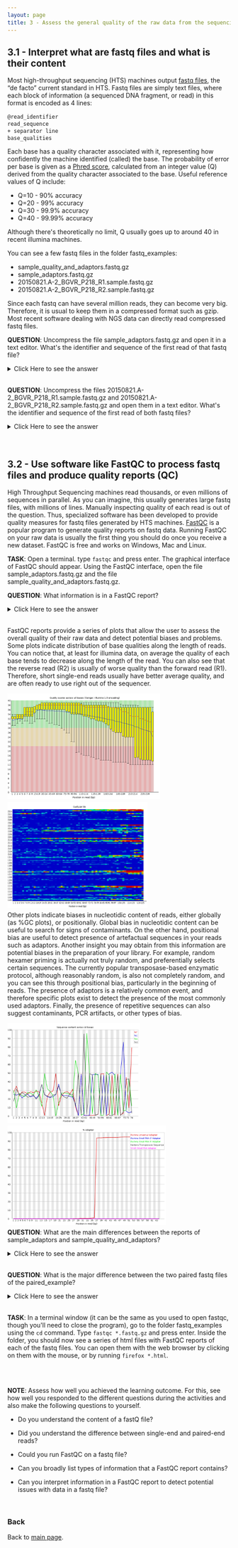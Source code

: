 ```yaml
---
layout: page
title: 3 - Assess the general quality of the raw data from the sequencing facility
---
```


## <a id="LO3.1">3.1 - Interpret what are fastq files and what is their content</a>

Most high-throughput sequencing (HTS) machines output [fastq files](https://en.wikipedia.org/wiki/FASTQ_format), the “de facto” current standard in HTS. Fastq files are simply text files, where each block of information (a sequenced DNA fragment, or read) in this format is encoded as 4 lines:

	@read_identifier
	read_sequence
	+ separator line
	base_qualities

Each base has a quality character associated with it, representing how confidently the machine identified (called) the base. The probability of error per base is given as a [Phred score](https://en.wikipedia.org/wiki/Phred_quality_score), calculated from an integer value (Q) derived from the quality character associated to the base. Useful reference values of Q include:
* Q=10 - 90% accuracy
* Q=20 - 99% accuracy
* Q=30 - 99.9% accuracy
* Q=40 - 99.99% accuracy

Although there's theoretically no limit, Q usually goes up to around 40 in recent illumina machines.

You can see a few fastq files in the folder fastq_examples:
* sample_quality_and_adaptors.fastq.gz
* sample_adaptors.fastq.gz
* 20150821.A-2_BGVR_P218_R1.sample.fastq.gz
* 20150821.A-2_BGVR_P218_R2.sample.fastq.gz

Since each fastq can have several million reads, they can become very big. Therefore, it is usual to keep them in a compressed format such as gzip. Most recent software dealing with NGS data can directly read compressed fastq files.

**QUESTION**: Uncompress the file sample_adaptors.fastq.gz and open it in a text editor. What's the identifier and sequence of the first read of that fastq file?
<details><summary>Click Here to see the answer</summary><p>
The identifier is HWI-M01876:76:000000000-AF16W:1:1101:10853:1000. The sequence is NTGTACTTCATCCGAAACTCGTGCTCATCTCTGCTCAGATCGGAAGAGCACACGTCTGAACTCCAGTCACCGTGAT.
</p></details>
<br/>

**QUESTION**: Uncompress the files 20150821.A-2_BGVR_P218_R1.sample.fastq.gz and 20150821.A-2_BGVR_P218_R2.sample.fastq.gz and open them in a text editor. What's the identifier and sequence of the first read of both fastq files?
<details><summary>Click Here to see the answer</summary><p>
The read identifier is the same for both files (HWI-D00418:83:C7G9GANXX:2:2108:16128:97655). This is because they are readings of the same fragment, one (_R1) in the forward and another (_R2) in the reverse direction. The sequences are different, as they are readings of different parts of the fragment, and of opposing strands.
</p></details>
<br/>
<br/>

## <a id="LO3.2">3.2 - Use software like FastQC to process fastq files and produce quality reports (QC)</a>

High Throughput Sequencing machines read thousands, or even millions of sequences in parallel. As you can imagine, this usually generates large fastq files, with millions of lines. Manually inspecting quality of each read is out of the question. Thus, specialized software has been developed to provide quality measures for fastq files generated by HTS machines. [FastQC](https://www.bioinformatics.babraham.ac.uk/projects/fastqc/) is a popular program to generate quality reports on fastq data. Running FastQC on your raw data is usually the first thing you should do once you receive a new dataset. FastQC is free and works on Windows, Mac and Linux.
<br/>

**TASK**: Open a terminal. type `fastqc` and press enter. The graphical interface of FastQC should appear. Using the FastQC interface, open the file sample_adaptors.fastq.gz and the file sample_quality_and_adaptors.fastq.gz.

**QUESTION**: What information is in a FastQC report?
<details><summary>Click Here to see the answer</summary>

<p>A FastQC report includes, among other things:</p>

<ul>
  <li>Basic statistics of the fastq file, including number of reads and sequence length</li>

  <li>Per base sequence quality, displaying the boxplot distribution of the Phred Quality (Q) per base for all reads</li>

  <li>Per sequence quality scores displaying the histogram of the mean quality (Q value) of the bases of each read, for all reads</li>

  <li>Per base sequence content, displaying the frequency of each nucleotide at each position of the read</li>

  <li>Per sequence GC content displaying the histogram of the GC frequency of each read, for all reads</li>

  <li>Sequence length distribution displaying the histogram of read lengths</li>

  <li>Sequence duplication levels displaying the histograms of the number of times reads appear with exactly the same sequence</li>

  <li>Overrepresented sequences (not necessarily complete reads) that appear more frequently than randomly expected</li>

  <li>Adapter content indicaring the frequency of sequences of know sequencing adaptors along the length of the reads</li>
</ul>
</details>
<br/>

FastQC reports provide a series of plots that allow the user to assess the overall quality of their raw data and detect potential biases and problems. Some plots indicate distribution of base qualities along the length of reads. You can notice that, at least for illumina data, on average the quality of each base tends to decrease along the length of the read. You can also see that the reverse read (R2) is usually of worse quality than the forward read (R1). Therefore, short single-end reads usually have better average quality, and are often ready to use right out of the sequencer.

<img src="./images/L03/base_quality.png" alt="Base Quality" style="float: left; height: 17em; margin-right: 1%; margin-bottom: 0.5em;"><img src="./images/L03/tile_quality.png" alt="Tile Quality" style="float: left; height: 17em; margin-right: 1%; margin-bottom: 0.5em;">
<p style="clear: both;"></p>

Other plots indicate biases in nucleotidic content of reads, either globally (as %GC plots), or positionally. Global bias in nucleotidic content can be useful to search for signs of contaminants. On the other hand, positional bias are useful to detect presence of artefactual sequences in your reads such as adaptors. Another insight you may obtain from this information are potential biases in the preparation of your library. For example, random hexamer priming is actually not truly random, and preferentially selects certain sequences. The currently popular transposase-based enzymatic protocol, although reasonably random, is also not completely random, and you can see this through positional bias, particularly in the beginning of reads. The presence of adaptors is a relatively common event, and therefore specific plots exist to detect the presence of the most commonly used adaptors. Finally, the presence of repetitive sequences can also suggest contaminants, PCR artifacts, or other types of bias.

<img src="./images/L03/base_bias.png" alt="Base Bias" style="float: left; height: 16em; margin-right: 1%; margin-bottom: 0.5em;"><img src="./images/L03/adaptor.png" alt="Adaptor" style="float: left; height: 16em; margin-right: 1%; margin-bottom: 0.5em;">
<p style="clear: both;"></p>

**QUESTION**: What are the main differences between the reports of sample_adaptors and sample_quality_and_adaptors?
<details><summary>Click Here to see the answer</summary><p>
The sample_quality_and_adaptors.fastq.gz file contains 10000 reads of 250bp, while the sample_adaptors.fastq.gz file contains 1000 reads of 76bp. The sample_quality_and_adaptors reads have a lower per base sequence quality at their end, while the reads of the sample_adaptors keep a good quality throughout.</p> 

<p>The sample_adaptors reads contain a very noticeable nucleotide positional bias particularly after position 36. sample_quality_and_adaptors also contain a bit of nucleotide positional bias, but less and only for the first 10bp. The sample_quality_and_adaptors reads display an apparently bimodal GC distribution, while the sample_adaptors reads seem closer to a single normal distribution.</p>

<p>Finally, sample_adaptors contain a clear presence of a known Illumina adaptor after position 36 (probably the reason for the nucleotide positional bias we saw before), while MiSeq_250bp contain a much smaller frequency of another Illumina adaptor towards the ends of the reads.</p>
</details>
<br/>

**QUESTION**: What is the major difference between the two paired fastq files of the paired_example?
<details><summary>Click Here to see the answer</summary><p>
The reverse read has poorer quality bases. This is usually the case, at least for illumina. This is because the reverse reads are generated after the forward reads.
</p></details>
<br/>


**TASK**: In a terminal window (it can be the same as you used to open fastqc, though you'll need to close the program), go to the folder fastq_examples using the `cd` command. Type `fastqc *.fastq.gz` and press enter. Inside the folder, you should now see a series of html files with FastQC reports of each of the fastq files. You can open them with the web browser by clicking on them with the mouse, or by running `firefox *.html`.

<br/>
<br/>

**NOTE**: Assess how well you achieved the learning outcome. For this, see how well you responded to the different questions during the activities and also make the following questions to yourself.

  * Do you understand the content of a fastQ file?

  * Did you understand the difference between single-end and paired-end reads?

  * Could you run FastQC on a fastq file?

  * Can you broadly list types of information that a FastQC report contains?

  * Can you interpret information in a FastQC report to detect potential issues with data in a fastq file?

<br/>

### Back

Back to [main page](../index.md).
